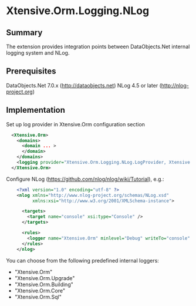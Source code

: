 ﻿Xtensive.Orm.Logging.NLog
=========================

Summary
-------
The extension provides integration points between DataObjects.Net internal logging system and NLog.

Prerequisites
-------------

DataObjects.Net 7.0.x (http://dataobjects.net)
NLog 4.5 or later (http://nlog-project.org)

Implementation
--------------

Set up log provider in Xtensive.Orm configuration section

```xml
  <Xtensive.Orm>
    <domains>
      <domain ... >
      </domain>
    </domains>
    <logging provider="Xtensive.Orm.Logging.NLog.LogProvider, Xtensive.Orm.Logging.NLog">
  </Xtensive.Orm>
```

Configure NLog (https://github.com/nlog/nlog/wiki/Tutorial), e.g.:

```xml
    <?xml version="1.0" encoding="utf-8" ?>
    <nlog xmlns="http://www.nlog-project.org/schemas/NLog.xsd"
          xmlns:xsi="http://www.w3.org/2001/XMLSchema-instance">

      <targets>
        <target name="console" xsi:type="Console" />
      </targets>

      <rules>
        <logger name="Xtensive.Orm" minlevel="Debug" writeTo="console" />
      </rules>
    </nlog>
```

You can choose from the following predefined internal loggers:
 - "Xtensive.Orm"
 - "Xtensive.Orm.Upgrade"
 - "Xtensive.Orm.Building"
 - "Xtensive.Orm.Core"
 - "Xtensive.Orm.Sql"
